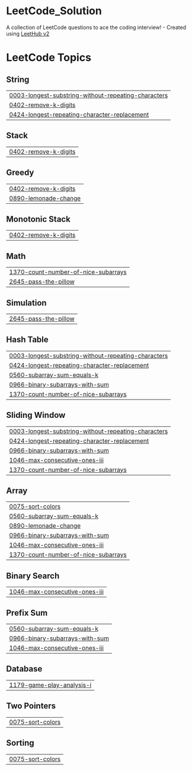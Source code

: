 # LeetCode_Solution
A collection of LeetCode questions to ace the coding interview! - Created using [LeetHub v2](https://github.com/arunbhardwaj/LeetHub-2.0)

<!---LeetCode Topics Start-->
# LeetCode Topics
## String
|  |
| ------- |
| [0003-longest-substring-without-repeating-characters](https://github.com/Akhileshramks/LeetCode_Solution/tree/master/0003-longest-substring-without-repeating-characters) |
| [0402-remove-k-digits](https://github.com/Akhileshramks/LeetCode_Solution/tree/master/0402-remove-k-digits) |
| [0424-longest-repeating-character-replacement](https://github.com/Akhileshramks/LeetCode_Solution/tree/master/0424-longest-repeating-character-replacement) |
## Stack
|  |
| ------- |
| [0402-remove-k-digits](https://github.com/Akhileshramks/LeetCode_Solution/tree/master/0402-remove-k-digits) |
## Greedy
|  |
| ------- |
| [0402-remove-k-digits](https://github.com/Akhileshramks/LeetCode_Solution/tree/master/0402-remove-k-digits) |
| [0890-lemonade-change](https://github.com/Akhileshramks/LeetCode_Solution/tree/master/0890-lemonade-change) |
## Monotonic Stack
|  |
| ------- |
| [0402-remove-k-digits](https://github.com/Akhileshramks/LeetCode_Solution/tree/master/0402-remove-k-digits) |
## Math
|  |
| ------- |
| [1370-count-number-of-nice-subarrays](https://github.com/Akhileshramks/LeetCode_Solution/tree/master/1370-count-number-of-nice-subarrays) |
| [2645-pass-the-pillow](https://github.com/Akhileshramks/LeetCode_Solution/tree/master/2645-pass-the-pillow) |
## Simulation
|  |
| ------- |
| [2645-pass-the-pillow](https://github.com/Akhileshramks/LeetCode_Solution/tree/master/2645-pass-the-pillow) |
## Hash Table
|  |
| ------- |
| [0003-longest-substring-without-repeating-characters](https://github.com/Akhileshramks/LeetCode_Solution/tree/master/0003-longest-substring-without-repeating-characters) |
| [0424-longest-repeating-character-replacement](https://github.com/Akhileshramks/LeetCode_Solution/tree/master/0424-longest-repeating-character-replacement) |
| [0560-subarray-sum-equals-k](https://github.com/Akhileshramks/LeetCode_Solution/tree/master/0560-subarray-sum-equals-k) |
| [0966-binary-subarrays-with-sum](https://github.com/Akhileshramks/LeetCode_Solution/tree/master/0966-binary-subarrays-with-sum) |
| [1370-count-number-of-nice-subarrays](https://github.com/Akhileshramks/LeetCode_Solution/tree/master/1370-count-number-of-nice-subarrays) |
## Sliding Window
|  |
| ------- |
| [0003-longest-substring-without-repeating-characters](https://github.com/Akhileshramks/LeetCode_Solution/tree/master/0003-longest-substring-without-repeating-characters) |
| [0424-longest-repeating-character-replacement](https://github.com/Akhileshramks/LeetCode_Solution/tree/master/0424-longest-repeating-character-replacement) |
| [0966-binary-subarrays-with-sum](https://github.com/Akhileshramks/LeetCode_Solution/tree/master/0966-binary-subarrays-with-sum) |
| [1046-max-consecutive-ones-iii](https://github.com/Akhileshramks/LeetCode_Solution/tree/master/1046-max-consecutive-ones-iii) |
| [1370-count-number-of-nice-subarrays](https://github.com/Akhileshramks/LeetCode_Solution/tree/master/1370-count-number-of-nice-subarrays) |
## Array
|  |
| ------- |
| [0075-sort-colors](https://github.com/Akhileshramks/LeetCode_Solution/tree/master/0075-sort-colors) |
| [0560-subarray-sum-equals-k](https://github.com/Akhileshramks/LeetCode_Solution/tree/master/0560-subarray-sum-equals-k) |
| [0890-lemonade-change](https://github.com/Akhileshramks/LeetCode_Solution/tree/master/0890-lemonade-change) |
| [0966-binary-subarrays-with-sum](https://github.com/Akhileshramks/LeetCode_Solution/tree/master/0966-binary-subarrays-with-sum) |
| [1046-max-consecutive-ones-iii](https://github.com/Akhileshramks/LeetCode_Solution/tree/master/1046-max-consecutive-ones-iii) |
| [1370-count-number-of-nice-subarrays](https://github.com/Akhileshramks/LeetCode_Solution/tree/master/1370-count-number-of-nice-subarrays) |
## Binary Search
|  |
| ------- |
| [1046-max-consecutive-ones-iii](https://github.com/Akhileshramks/LeetCode_Solution/tree/master/1046-max-consecutive-ones-iii) |
## Prefix Sum
|  |
| ------- |
| [0560-subarray-sum-equals-k](https://github.com/Akhileshramks/LeetCode_Solution/tree/master/0560-subarray-sum-equals-k) |
| [0966-binary-subarrays-with-sum](https://github.com/Akhileshramks/LeetCode_Solution/tree/master/0966-binary-subarrays-with-sum) |
| [1046-max-consecutive-ones-iii](https://github.com/Akhileshramks/LeetCode_Solution/tree/master/1046-max-consecutive-ones-iii) |
## Database
|  |
| ------- |
| [1179-game-play-analysis-i](https://github.com/Akhileshramks/LeetCode_Solution/tree/master/1179-game-play-analysis-i) |
## Two Pointers
|  |
| ------- |
| [0075-sort-colors](https://github.com/Akhileshramks/LeetCode_Solution/tree/master/0075-sort-colors) |
## Sorting
|  |
| ------- |
| [0075-sort-colors](https://github.com/Akhileshramks/LeetCode_Solution/tree/master/0075-sort-colors) |
<!---LeetCode Topics End-->